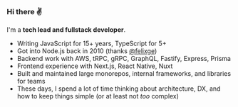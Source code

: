### Hi there ✌️

I'm a __tech lead and fullstack developer__.

- Writing JavaScript for 15+ years, TypeScript for 5+
- Got into Node.js back in 2010 (thanks [@felixge](https://cre.fm/cre167-nodejs))
- Backend work with AWS, tRPC, gRPC, GraphQL, Fastify, Express, Prisma
- Frontend experience with Next.js, React Native, Nuxt
- Built and maintained large monorepos, internal frameworks, and libraries for teams
- These days, I spend a lot of time thinking about architecture, DX, and how to keep things simple (or at least not _too_ complex)
